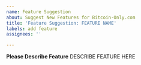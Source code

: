 ```yaml
---
name: Feature Suggestion
about: Suggest New Features for Bitcoin-Only.com
title: 'Feature Suggestion: FEATURE NAME'
labels: add feature
assignees: ''

---
```


**Please Describe Feature**
DESCRIBE FEATURE HERE
